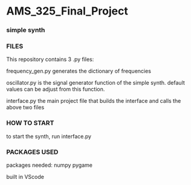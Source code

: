 # AMS_325_Final_Project


### simple synth ###


### FILES ###
This repository contains 3 .py files:

frequency_gen.py
  generates the dictionary of frequencies

oscillator.py
  is the signal generator function of the simple synth. default values can be adjust from this function.
 
interface.py
  the main project file that builds the interface and calls the above two files
 
 
### HOW TO START ###
to start the synth, run interface.py


### PACKAGES USED ###
packages needed:
  numpy
  pygame
  

built in VScode
